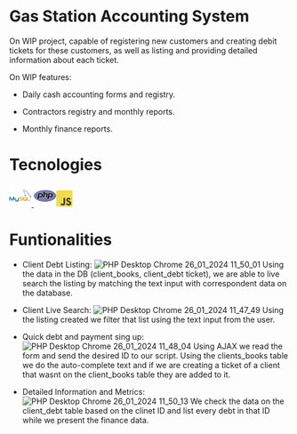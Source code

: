 
# Gas Station Accounting System

On WIP project, capable of registering new customers and creating debit tickets for these customers, as well as listing and providing detailed information about each ticket.

On WIP features: 
- Daily cash accounting forms and registry.
  
- Contractors registry and monthly reports.
  
- Monthly finance reports.

# Tecnologies

<p align="left"> <a href="https://www.mysql.com/" target="_blank" rel="noreferrer"> <img src="https://raw.githubusercontent.com/devicons/devicon/master/icons/mysql/mysql-original-wordmark.svg" alt="mysql" width="40" height="40"/> </a> <a href="https://www.php.net" target="_blank" rel="noreferrer"> <img src="https://raw.githubusercontent.com/devicons/devicon/master/icons/php/php-original.svg" alt="php" width="40" height="40"/><img src="https://raw.githubusercontent.com/teamedwardforever/Readme-Generator/71f25dd8b98329b168142a6b782a107b75eab178/svg/Skills/Languages/javascript-original.svg" alt="Javascript" width="30" height="30"/> </a> </p>
    
# Funtionalities  
- Client Debt Listing: 
  ![PHP Desktop Chrome 26_01_2024 11_50_01](https://github.com/AnthonyDRdutra/accounting-sys-postodsan/assets/97138694/642f8ada-8db1-4180-bc71-4290b92fc628)
Using the data in the DB (client_books, client_debt ticket), we are able to live search the listing by matching the text input with correspondent data on the database.


- Client Live Search:
![PHP Desktop Chrome 26_01_2024 11_47_49](https://github.com/AnthonyDRdutra/accounting-sys-postodsan/assets/97138694/8845f0c3-e632-4df5-bcd1-cb4a66eb7774)
Using the listing created we filter that list using the text input from the user.

- Quick debt and payment sing up:
  ![PHP Desktop Chrome 26_01_2024 11_48_04](https://github.com/AnthonyDRdutra/accounting-sys-postodsan/assets/97138694/c00261e6-fcfc-4289-9958-912f3300e222)
Using AJAX we read the form and send the desired ID to our script. Using the clients_books table we do the auto-complete text and if we are creating a ticket of a client that wasnt on the client_books table they are added to it.

- Detailed Information and Metrics:
   ![PHP Desktop Chrome 26_01_2024 11_50_13](https://github.com/AnthonyDRdutra/accounting-sys-postodsan/assets/97138694/526bbdaa-a0ee-4f1a-88fc-6b687eda7e52)
We check the data on the client_debt table based on the clinet ID and list every debt in that ID while we present the finance data. 

